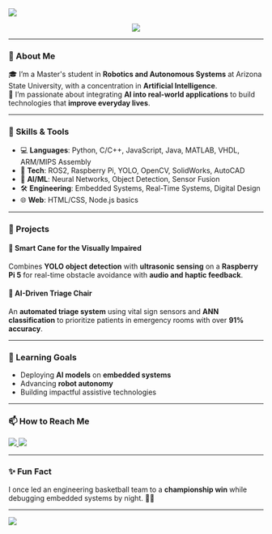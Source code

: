 <img src="https://capsule-render.vercel.app/api?type=waving&color=0E86D4&height=200&section=header&text=Hi%20There!%20I'm%20Sashwat%20Sridhar%20🤖&fontSize=35&fontColor=ffffff" />

<p align="center">
  <img src="https://readme-typing-svg.herokuapp.com?font=Fira+Code&size=22&pause=1000&center=true&vCenter=true&width=435&lines=Robotics+%7C+AI+%7C+Embedded+Systems;Bridging+AI+and+Real-World+Impact" />
</p>

---

### 👋 About Me

🎓 I’m a Master's student in **Robotics and Autonomous Systems** at Arizona State University, with a concentration in **Artificial Intelligence**.  
🚀 I’m passionate about integrating **AI into real-world applications** to build technologies that **improve everyday lives**.

---

### 🔧 Skills & Tools

- 💻 **Languages**: Python, C/C++, JavaScript, Java, MATLAB, VHDL, ARM/MIPS Assembly  
- 🔌 **Tech**: ROS2, Raspberry Pi, YOLO, OpenCV, SolidWorks, AutoCAD  
- 🧠 **AI/ML**: Neural Networks, Object Detection, Sensor Fusion  
- 🛠️ **Engineering**: Embedded Systems, Real-Time Systems, Digital Design  
- 🌐 **Web**: HTML/CSS, Node.js basics

---

### 📌 Projects

#### 🦯 Smart Cane for the Visually Impaired  
Combines **YOLO object detection** with **ultrasonic sensing** on a **Raspberry Pi 5** for real-time obstacle avoidance with **audio and haptic feedback**.  


#### 🏥 AI-Driven Triage Chair  
An **automated triage system** using vital sign sensors and **ANN classification** to prioritize patients in emergency rooms with over **91% accuracy**.  


---

### 🧠 Learning Goals

- Deploying **AI models** on **embedded systems**
- Advancing **robot autonomy**
- Building impactful assistive technologies

---

### 📫 How to Reach Me

<p>
  <a href="https://www.linkedin.com/in/sashwatsridhar" target="_blank">
    <img src="https://img.shields.io/badge/LinkedIn-blue?style=for-the-badge&logo=linkedin" />
  </a>
  <a href="mailto:sashwatsridhar@gmail.com">
    <img src="https://img.shields.io/badge/Gmail-red?style=for-the-badge&logo=gmail&logoColor=white" />
  </a>
</p>

---

### ✨ Fun Fact

I once led an engineering basketball team to a **championship win** while debugging embedded systems by night. 🏀🔧

---

<img src="https://capsule-render.vercel.app/api?type=waving&color=0E86D4&height=100&section=footer"/>
